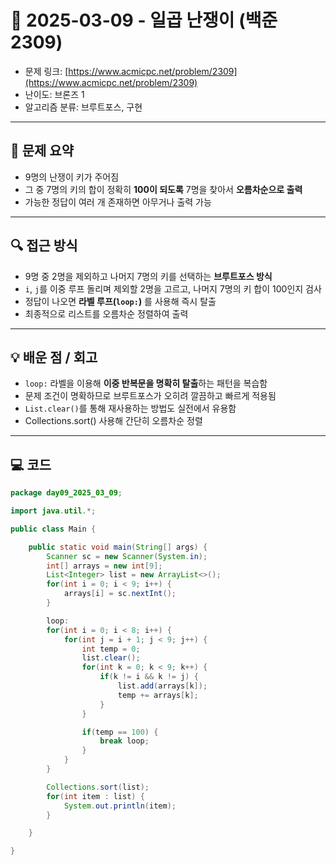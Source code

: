 # 📅 2025-03-09 - 일곱 난쟁이 (백준 2309)

- 문제 링크: [https://www.acmicpc.net/problem/2309](https://www.acmicpc.net/problem/2309)
- 난이도: 브론즈 1
- 알고리즘 분류: 브루트포스, 구현

---

## 📌 문제 요약

- 9명의 난쟁이 키가 주어짐
- 그 중 7명의 키의 합이 정확히 **100이 되도록** 7명을 찾아서 **오름차순으로 출력**
- 가능한 정답이 여러 개 존재하면 아무거나 출력 가능

---

## 🔍 접근 방식

- 9명 중 2명을 제외하고 나머지 7명의 키를 선택하는 **브루트포스 방식**
- `i`, `j`를 이중 루프 돌리며 제외할 2명을 고르고, 나머지 7명의 키 합이 100인지 검사
- 정답이 나오면 **라벨 루프(`loop:`)** 를 사용해 즉시 탈출
- 최종적으로 리스트를 오름차순 정렬하여 출력

---

## 💡 배운 점 / 회고

- `loop:` 라벨을 이용해 **이중 반복문을 명확히 탈출**하는 패턴을 복습함
- 문제 조건이 명확하므로 브루트포스가 오히려 깔끔하고 빠르게 적용됨
- `List.clear()`를 통해 재사용하는 방법도 실전에서 유용함
- Collections.sort() 사용해 간단히 오름차순 정렬

---

## 💻 코드

```java
package day09_2025_03_09;

import java.util.*;

public class Main {

    public static void main(String[] args) {
        Scanner sc = new Scanner(System.in);
        int[] arrays = new int[9];
        List<Integer> list = new ArrayList<>();
        for(int i = 0; i < 9; i++) {
            arrays[i] = sc.nextInt();
        }

        loop:
        for(int i = 0; i < 8; i++) {
            for(int j = i + 1; j < 9; j++) {
                int temp = 0;
                list.clear();
                for(int k = 0; k < 9; k++) {
                    if(k != i && k != j) {
                        list.add(arrays[k]);
                        temp += arrays[k];
                    }
                }

                if(temp == 100) {
                    break loop;
                }
            }
        }

        Collections.sort(list);
        for(int item : list) {
            System.out.println(item);
        }

    }

}
